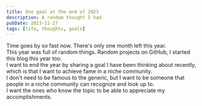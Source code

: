 ```yaml
---
title: One goal at the end of 2023
description: A random thought I had
pubDate: 2023-11-27
tags: [life, thoughts, goals]
---
```


Time goes by so fast now. There's only one month left this year.  
This year was full of random things. Random projects on GitHub, I started this blog this year too.  
I want to end the year by sharing a goal I have been thinking about recently, which is that I want to achieve fame in a niche community.  
I don't need to be famous to the generic, but I want to be someone that people in a niche community can recognize and look up to.  
I want the ones who know the topic to be able to appreciate my accomplishments.

